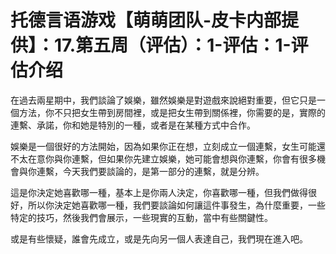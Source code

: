 # 托德言语游戏【萌萌团队-皮卡内部提供】：17.第五周（评估）：1-评估：1-评估介绍

在過去兩星期中，我們談論了娛樂，雖然娛樂是對遊戲來說絕對重要，但它只是一個方法，你不只把女生帶到房間裡，或是把女生帶到關係裡，你需要的是，實際的連繫、承諾，你和她是特別的一種，或者是在某種方式中合作。

娛樂是一個很好的方法開始，因為如果你正在想，立刻成立一個連繫，女生可能還不太在意你與你連繫，但如果你先建立娛樂，她可能會想與你連繫，你會有很多機會與你連繫，今天我們要談論的，是第一部分的連繫，就是分辨。

這是你決定她喜歡哪一種，基本上是你兩人決定，你喜歡哪一種，但我們做得很好，所以你決定她喜歡哪一種，我們要談論如何讓這件事發生，為什麼重要，一些特定的技巧，然後我們會展示，一些現實的互動，當中有些關鍵性。

或是有些懷疑，誰會先成立，或是先向另一個人表達自己，我們現在進入吧。